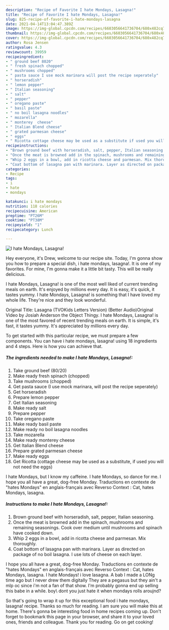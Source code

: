 ```yaml
---
description: "Recipe of Favorite I hate Mondays, Lasagna!"
title: "Recipe of Favorite I hate Mondays, Lasagna!"
slug: 825-recipe-of-favorite-i-hate-mondays-lasagna
date: 2021-04-14T13:04:47.389Z
image: https://img-global.cpcdn.com/recipes/6603056641736704/680x482cq70/i-hate-mondays-lasagna-recipe-main-photo.jpg
thumbnail: https://img-global.cpcdn.com/recipes/6603056641736704/680x482cq70/i-hate-mondays-lasagna-recipe-main-photo.jpg
cover: https://img-global.cpcdn.com/recipes/6603056641736704/680x482cq70/i-hate-mondays-lasagna-recipe-main-photo.jpg
author: Rosa Jensen
ratingvalue: 4.3
reviewcount: 39959
recipeingredient:
- " ground beef 8020"
- " fresh spinach chopped"
- " mushrooms chopped"
- " pasta sauce I use mock marinara will post the recipe seperately"
- " horseradish"
- " lemon pepper"
- " Italian seasoning"
- " salt"
- " pepper"
- " oregano paste"
- " basil paste"
- " no boil lasagna noodles"
- " mozarella"
- " monterey  cheese"
- " Italian Blend cheese"
- " grated parmesan cheese"
- " eggs"
- " Ricotta cottage cheese may be used as a substitute if used you will not need the eggs"
recipeinstructions:
- "Brown ground beef with horseradish, salt, pepper, Italian seasoning."
- "Once the meat is browned add in the spinach, mushrooms and remaining seasonings. Cook over medium until mushrooms and spinach have cooked down."
- "Whip 2 eggs in a bowl, add in ricotta cheese and parmesan. Mix thoroughly."
- "Coat bottom of lasagna pan with marinara. Layer as directed on package of no boil lasagna. I use lots of cheese on each layer."
categories:
- Recipe
tags:
- i
- hate
- mondays

katakunci: i hate mondays 
nutrition: 118 calories
recipecuisine: American
preptime: "PT26M"
cooktime: "PT38M"
recipeyield: "1"
recipecategory: Lunch

---
```



![I hate Mondays, Lasagna!](https://img-global.cpcdn.com/recipes/6603056641736704/680x482cq70/i-hate-mondays-lasagna-recipe-main-photo.jpg)

Hey everyone, it's Drew, welcome to our recipe site. Today, I'm gonna show you how to prepare a special dish, i hate mondays, lasagna!. It is one of my favorites. For mine, I'm gonna make it a little bit tasty. This will be really delicious.

I hate Mondays, Lasagna! is one of the most well liked of current trending meals on earth. It's enjoyed by millions every day. It is easy, it's quick, it tastes yummy. I hate Mondays, Lasagna! is something that I have loved my whole life. They're nice and they look wonderful.

Original Title: Lasagna (TVOKids Letters Version) (Better Audio)Original Video by Josiah Anderson the Object Thingy. I hate Mondays, Lasagna! is one of the most favored of recent trending meals on earth. It is simple, it&#39;s fast, it tastes yummy. It&#39;s appreciated by millions every day.


To get started with this particular recipe, we must prepare a few components. You can have i hate mondays, lasagna! using 18 ingredients and 4 steps. Here is how you can achieve that.

<!--inarticleads1-->

##### The ingredients needed to make I hate Mondays, Lasagna!:

1. Take  ground beef (80/20)
1. Make ready  fresh spinach (chopped)
1. Take  mushrooms (chopped)
1. Get  pasta sauce (I use mock marinara, will post the recipe seperately)
1. Get  horseradish
1. Prepare  lemon pepper
1. Get  Italian seasoning
1. Make ready  salt
1. Prepare  pepper
1. Take  oregano paste
1. Make ready  basil paste
1. Make ready  no boil lasagna noodles
1. Take  mozarella
1. Make ready  monterey  cheese
1. Get  Italian Blend cheese
1. Prepare  grated parmesan cheese
1. Make ready  eggs
1. Get  Ricotta (cottage cheese may be used as a substitute, if used you will not need the eggs)


I hate Mondays, but I know my caffeine. I hate Mondays, so dance for me. I hope you all have a great, dog-free Monday. Traductions en contexte de &#34;hates Mondays&#34; en anglais-français avec Reverso Context : Cat, hates Mondays, lasagna. 

<!--inarticleads2-->

##### Instructions to make I hate Mondays, Lasagna!:

1. Brown ground beef with horseradish, salt, pepper, Italian seasoning.
1. Once the meat is browned add in the spinach, mushrooms and remaining seasonings. Cook over medium until mushrooms and spinach have cooked down.
1. Whip 2 eggs in a bowl, add in ricotta cheese and parmesan. Mix thoroughly.
1. Coat bottom of lasagna pan with marinara. Layer as directed on package of no boil lasagna. I use lots of cheese on each layer.


I hope you all have a great, dog-free Monday. Traductions en contexte de &#34;hates Mondays&#34; en anglais-français avec Reverso Context : Cat, hates Mondays, lasagna. I hate Mondays! i love lasagna. A bab I made a LONg time ago but I never drew them digitally They are a pegasus but they ain&#39;t a mlp oc since i&#39;m not a fan of that show. I&#39;m probably gonna end up selling this babe in a while. boy\ dont you just hate it when mondays rolls aroujnd? 

So that's going to wrap it up for this exceptional food i hate mondays, lasagna! recipe. Thanks so much for reading. I am sure you will make this at home. There's gonna be interesting food in home recipes coming up. Don't forget to bookmark this page in your browser, and share it to your loved ones, friends and colleague. Thank you for reading. Go on get cooking!

